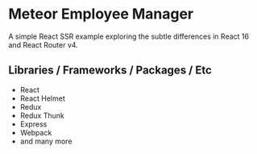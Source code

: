 # Meteor Employee Manager

A simple React SSR example exploring the subtle differences in React 16 and React Router v4.

## Libraries / Frameworks / Packages / Etc

* React
* React Helmet
* Redux
* Redux Thunk
* Express
* Webpack
* and many more
